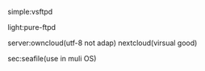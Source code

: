simple:vsftpd

light:pure-ftpd

server:owncloud(utf-8 not adap) nextcloud(virsual good)

sec:seafile(use in muli OS)
